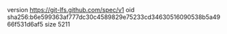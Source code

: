 version https://git-lfs.github.com/spec/v1
oid sha256:b6e599363af777dc30c4589829e75233cd34630516090538b5a4966f531d6af5
size 5211
